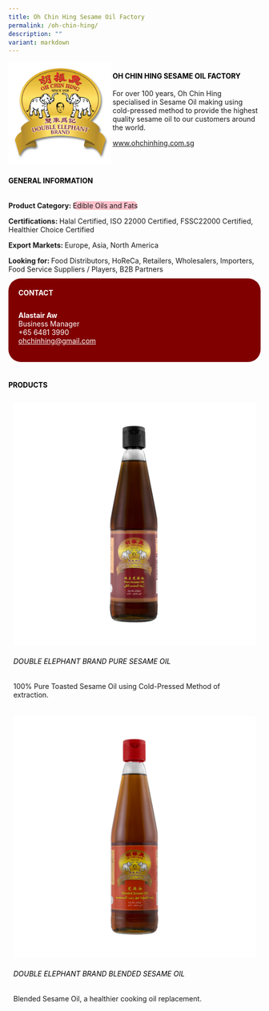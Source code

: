 ```yaml
---
title: Oh Chin Hing Sesame Oil Factory
permalink: /oh-chin-hing/
description: ""
variant: markdown
---
```

<div class="flex-paragraph">
	<div style="display: flex; flex-wrap: wrap;" class="flex-container">
		<div style="flex: 1 1 40%; display: block;" class="card sgds">
			<img src="/images/Oh%20Chin%20Hing/oh_chin_hing_logo.png">
		</div>
		<div style="flex: 1 1 58%; display: block; margin-left: 3px" class="card-sgds">
			<h4 style="text-transform: uppercase; color: black;"><b>Oh Chin Hing Sesame Oil Factory</b></h4>
			<p>For over 100 years, Oh Chin Hing specialised in Sesame Oil making using cold-pressed method to provide the highest quality sesame oil to our customers around the world.</p>
			<p><a target="_blank" href="https://www.ohchinhing.com.sg">www.ohchinhing.com.sg</a></p>
		</div>
	</div>
</div>

<h4 style="text-transform: uppercase; color: black;">
	<b>General Information</b>
</h4>
<div style="display: flex; flex-wrap: wrap;" class="flex-container">
	<div style="flex: 1 1 65%; display: block; align-self: stretch" class="card sgds">
		<div class="flex-paragraph">
			<p>
				<b>Product Category: </b>
				<span style="background-color: pink; border-radius: 10px;">Edible Oils and Fats</span>
			</p>
			<p>
				<b>Certifications: </b>Halal Certified, ISO 22000 Certified, FSSC22000 Certified, Healthier Choice Certified
			</p>
			<p>
				<b>Export Markets: </b>Europe, Asia, North America
			</p>
			<p style="margin-bottom: 10px;">
				<b>Looking for: </b>Food Distributors, HoReCa, Retailers, Wholesalers, Importers, Food Service Suppliers / Players, B2B Partners
			</p>
		</div>
	</div>
	<div style="flex: 1 1 35%; padding: 10px; display: block; background-color: maroon; border-radius: 25px; align-self: center;" class="card sgds">
		<h4 style="color: white; margin-top: 10px; margin-left: 10px;">CONTACT</h4>
		<div class="flex-paragraph">
			<p style="padding: 10px; color: white;">
				<b>Alastair Aw</b>
				<br>Business Manager<br>+65 6481 3990<br>
				<a style="color: white;" href="mailto:ohchinhing@gmail.com">ohchinhing@gmail.com</a>
			</p>
		</div>
	</div>
</div>
<br>
<h4 style="text-transform: uppercase; color: black;">
	<b>Products</b>
</h4>
<div style="display: flex; flex-wrap: wrap;">
	<div style="flex: 1 1 47%; margin: 10px; display: block;" class="card sgds">
		<div style="display: block;" class="flex-image">
			<img src="/images/Oh%20Chin%20Hing/oh_chin_hing_product_01.jpg">
		</div>
		<div class="flex-paragraph">
			<h6 style="text-transform: uppercase; color: black;">Double Elephant Brand Pure Sesame Oil</h6>
			<p>100% Pure Toasted Sesame Oil using Cold-Pressed Method of extraction.</p>
		</div>
	</div>
	<div style="flex: 1 1 47%; margin: 10px; display: block;" class="card sgds">
		<div style="display: block;" class="flex-image">
			<img src="/images/Oh%20Chin%20Hing/oh_chin_hing_product_02.jpg">
		</div>
		<div class="flex-paragraph">
			<h6 style="text-transform: uppercase; color: black;">Double Elephant Brand Blended Sesame Oil</h6>
			<p>Blended Sesame Oil, a healthier cooking oil replacement.</p>
		</div>
	</div>
</div>